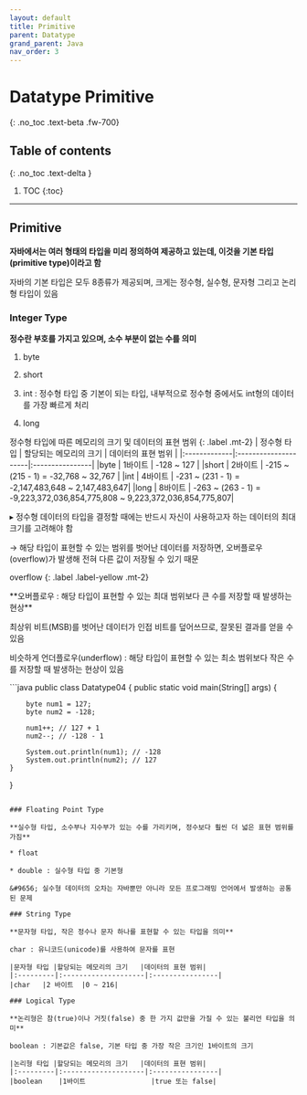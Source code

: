 ```yaml
---
layout: default
title: Primitive
parent: Datatype
grand_parent: Java
nav_order: 3
---
```


# Datatype Primitive
{: .no_toc .text-beta .fw-700}

## Table of contents
{: .no_toc .text-delta }

1. TOC
{:toc}

---

## Primitive

**자바에서는 여러 형태의 타입을 미리 정의하여 제공하고 있는데, 이것을 기본 타입(primitive type)이라고 함**

자바의 기본 타입은 모두 8종류가 제공되며, 크게는 정수형, 실수형, 문자형 그리고 논리형 타입이 있음

### Integer Type

**정수란 부호를 가지고 있으며, 소수 부분이 없는 수를 의미**

1. byte

2. short

3. int : 정수형 타입 중 기본이 되는 타입, 내부적으로 정수형 중에서도 int형의 데이터를 가장 빠르게 처리

4. long

정수형 타입에 따른 메모리의 크기 및 데이터의 표현 범위
{: .label .mt-2}
| 정수형 타입	| 할당되는 메모리의 크기	| 데이터의 표현 범위 |
|:-------------|:---------------------|:----------------|
|byte	       | 1바이트	       | -128 ~ 127 |
|short	       | 2바이트	       | -215 ~ (215 - 1) = -32,768 ~ 32,767 |
|int	       | 4바이트	       | -231 ~ (231 - 1) = -2,147,483,648 ~ 2,147,483,647|
|long	       | 8바이트	       | -263 ~ (263 - 1) = -9,223,372,036,854,775,808 ~ 9,223,372,036,854,775,807|

&#9656; 정수형 데이터의 타입을 결정할 때에는 반드시 자신이 사용하고자 하는 데이터의 최대 크기를 고려해야 함

&#8594; 해당 타입이 표현할 수 있는 범위를 벗어난 데이터를 저장하면, 오버플로우(overflow)가 발생해 전혀 다른 값이 저장될 수 있기 때문

overflow
{: .label .label-yellow .mt-2}
<div class="code-example" markdown="1">
**오버플로우 : 해당 타입이 표현할 수 있는 최대 범위보다 큰 수를 저장할 때 발생하는 현상**

최상위 비트(MSB)를 벗어난 데이터가 인접 비트를 덮어쓰므로, 잘못된 결과를 얻을 수 있음

비슷하게 언더플로우(underflow) : 해당 타입이 표현할 수 있는 최소 범위보다 작은 수를 저장할 때 발생하는 현상이 있음 
</div>
```java
public class Datatype04 {
    public static void main(String[] args) {

        byte num1 = 127;
        byte num2 = -128;
 
        num1++; // 127 + 1
        num2--; // -128 - 1

        System.out.println(num1); // -128
        System.out.println(num2); // 127
    }
}
```

### Floating Point Type

**실수형 타입, 소수부나 지수부가 있는 수를 가리키며, 정수보다 훨씬 더 넓은 표현 범위를 가짐**

* float

* double : 실수형 타입 중 기본형

&#9656; 실수형 데이터의 오차는 자바뿐만 아니라 모든 프로그래밍 언어에서 발생하는 공통된 문제

### String Type

**문자형 타입, 작은 정수나 문자 하나를 표현할 수 있는 타입을 의미**

char : 유니코드(unicode)를 사용하여 문자를 표현

|문자형 타입	|할당되는 메모리의 크기	|데이터의 표현 범위|
|:---------|:--------------------|:----------------|
|char	|2 바이트	|0 ~ 216|

### Logical Type

**논리형은 참(true)이나 거짓(false) 중 한 가지 값만을 가질 수 있는 불리언 타입을 의미**

boolean : 기본값은 false, 기본 타입 중 가장 작은 크기인 1바이트의 크기

|논리형 타입	|할당되는 메모리의 크기	|데이터의 표현 범위|
|:---------|:--------------------|:----------------|
|boolean	|1바이트	             |true 또는 false|

